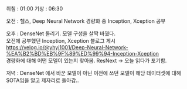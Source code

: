 취침 : 01:00
기상 : 06:30

오전 : 헬스, Deep Neural Network 경량화 중 Inception, Xception 공부  

오후 : DenseNet 돌리기. 모델 구성을 살짝 바꿨다.  
오전에 공부했던 Inception, Xception 블로그 게시 https://velog.io/@yhyj1001/Deep-Neural-Network-%EA%B2%BD%EB%9F%89%ED%99%94-Inception-Xception  
경량화에 대해 어떤 모델이 있는지 찾아봄. ResNext -> 오늘 읽다가 포기함.  

저녁 : DenseNet 에서 바꾼 모델이 아닌 이전에 쓰던 모델이 해당 데이터셋에 대해 SOTA임을 알고 제자리로 돌아감..  

